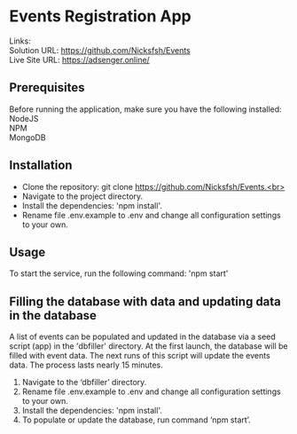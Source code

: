 <h1>Events Registration App</h1>


Links:<br>
Solution URL: https://github.com/Nicksfsh/Events<br>
Live Site URL: https://adsenger.online/


<h2>Prerequisites</h2>


Before running the application, make sure you have the following installed:<br>
NodeJS <br>
NPM <br>
MongoDB


<h2>Installation</h2>

- Clone the repository: git clone https://github.com/Nicksfsh/Events.<br>
- Navigate to the project directory.<br>
- Install the dependencies: 'npm install'.<br>
- Rename file .env.example to .env and change all configuration settings to your own.<br>
<h2>Usage</h2>


To start the service, run the following command:
'npm start'


<h2>Filling the database with data and updating data in the database</h2>

A list of events can be populated and updated in the database via a seed script (app) in the 'dbfiller' directory. At the first launch, the database will be filled with event data. The next runs of this script will update the events data. The process lasts nearly 15 minutes.


1. Navigate to the ‘dbfiller’ directory.<br>
2. Rename file .env.example to .env and change all configuration settings to your own.<br>
3. Install the dependencies: 'npm install'.<br>
4. To populate or update  the database, run command ‘npm start’. <br>



